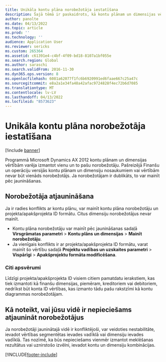 ```yaml
---
title: Unikāla kontu plāna norobežotāja iestatīšana
description: Šajā tēmā ir paskaidrots, kā kontu plānam un dimensijas vērtībām nevar izmantot vienu un to pašu norobežotāju. Pēc jaunināšanas ir jāmaina norobežotāja vērtības.
author: panolte
ms.date: 04/13/2022
ms.topic: article
ms.prod: ''
ms.technology: ''
audience: Application User
ms.reviewer: sericks
ms.custom: 265364
ms.assetid: c61391e4-c4bf-4f09-bd18-8107a1bf055e
ms.search.region: Global
ms.author: saraschi
ms.search.validFrom: 2016-11-30
ms.dyn365.ops.version: 8
ms.openlocfilehash: 6081a62077f1fc6b6920991ed6faae667c25a47c
ms.sourcegitcommit: e8a2a1e34fa48a42afac9724828f4ec72b6d7085
ms.translationtype: MT
ms.contentlocale: lv-LV
ms.lasthandoff: 04/13/2022
ms.locfileid: "8573623"
---
```

# <a name="make-the-chart-of-accounts-delimiter-unique"></a>Unikāla kontu plāna norobežotāja iestatīšana

[!include [banner](../includes/banner.md)]

Programmā Microsoft Dynamics AX 2012 kontu plānam un dimensijas vērtībām varēja izmantot vienu un to pašu norobežotāju. Pašreizējā Finanšu un operāciju versijās kontu plānam un dimensiju nosaukumiem vai vērtībām nevar būt vienāds norobežotājs. Ja norobežotājam ir dublikāts, to var mainīt pēc jaunināšanas. 

## <a name="update-delimiter"></a>Norobežotāja atjaunināšana
Ja ir radies konflikts ar kontu plānu, var mainīt kontu plāna norobežotāju un projekta/apakšprojekta ID formātu. Citus dimensiju norobežotājus nevar mainīt. 
- Kontu plāna norobežotāju var mainīt pēc jaunināšanas sadaļā **Virsgrāmatas parametri** > **Kontu plāns un dimensijas** > **Mainīt norobežotāju**. 
- Ja vienīgais konflikts ir ar projekta/apakšprojekta ID formātu, varat mainīt šo vērtību sadaļā **Projektu vadības un uzskaites parametri** > **Vispārīgi** > **Apakšprojektu formāta modificēšana**. 

### <a name="other-considerations"></a>Citi apsvērumi
Līdzīgi projekta/apakšprojekta ID visiem citiem pamatdatu ierakstiem, kas tiek izmantoti kā finanšu dimensijas, piemēram, kreditoriem vai debitoriem, nedrīkst būt konta ID vērtības, kas izmanto tādu pašu rakstzīmi kā kontu diagrammas norobežotājam. 

## <a name="how-to-determine-if-your-environment-requires-updated-delimiters"></a>Kā noteikt, vai jūsu vidē ir nepieciešams atjaunināt norobežotājus 
Ja norobežotāji jauninātajā vidē ir konfliktējoši, var veidoties nestabilitāte, ievadot vērtības segmentētas ievades vadīklā vai dimensiju ievades vadīklā. Tas nozīmē, ka būs nepieciešams vienmēr izmantot meklēšanas rezultātus vai uznirstošo izvēlni, ievadot kontu un dimensiju kombinācijas.

[!INCLUDE[footer-include](../../../includes/footer-banner.md)]
